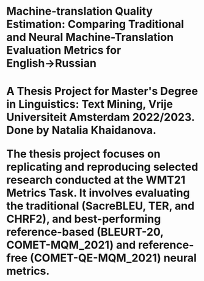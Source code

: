 <h1>Machine-translation Quality Estimation: Comparing Traditional and Neural Machine-Translation Evaluation Metrics for English→Russian<h1>

A Thesis Project for Master's Degree in Linguistics: Text Mining, Vrije Universiteit Amsterdam 2022/2023. Done by Natalia Khaidanova.
  
The thesis project focuses on replicating and reproducing selected research conducted at the WMT21 Metrics Task. It involves evaluating the traditional (SacreBLEU, TER, and CHRF2), and best-performing reference-based (BLEURT-20, COMET-MQM_2021) and reference-free (COMET-QE-MQM_2021) neural metrics. 



